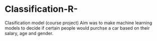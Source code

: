 # Classification-R-
Clasification model (course project)
Aim was to make machine learning models to decide if certain people would purchse a car based on their salary, age and gender.
